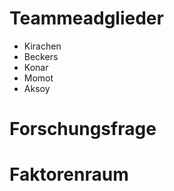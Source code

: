 # Teammeadglieder

-   Kirachen
-   Beckers
-   Konar
-   Momot
-   Aksoy

# Forschungsfrage

# Faktorenraum
